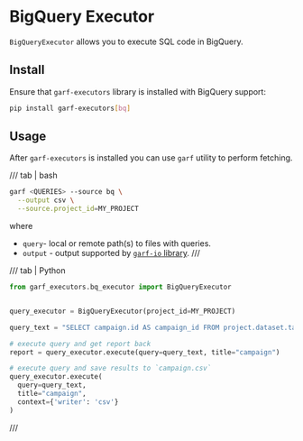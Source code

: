 # BigQuery Executor

`BigQueryExecutor` allows you to execute SQL code in BigQuery.

## Install

Ensure that `garf-executors` library is installed with BigQuery support:

```bash
pip install garf-executors[bq]
```

## Usage

After `garf-executors` is installed you can use `garf` utility to perform fetching.

/// tab | bash
```bash
garf <QUERIES> --source bq \
  --output csv \
  --source.project_id=MY_PROJECT
```
where

* `query`- local or remote path(s) to files with queries.
* `output` - output supported by [`garf-io` library](https://google.github.io/garf/usage/writers/).
///

/// tab | Python

```python
from garf_executors.bq_executor import BigQueryExecutor


query_executor = BigQueryExecutor(project_id=MY_PROJECT)

query_text = "SELECT campaign.id AS campaign_id FROM project.dataset.table"

# execute query and get report back
report = query_executor.execute(query=query_text, title="campaign")

# execute query and save results to `campaign.csv`
query_executor.execute(
  query=query_text,
  title="campaign",
  context={'writer': 'csv'}
)
```
///
